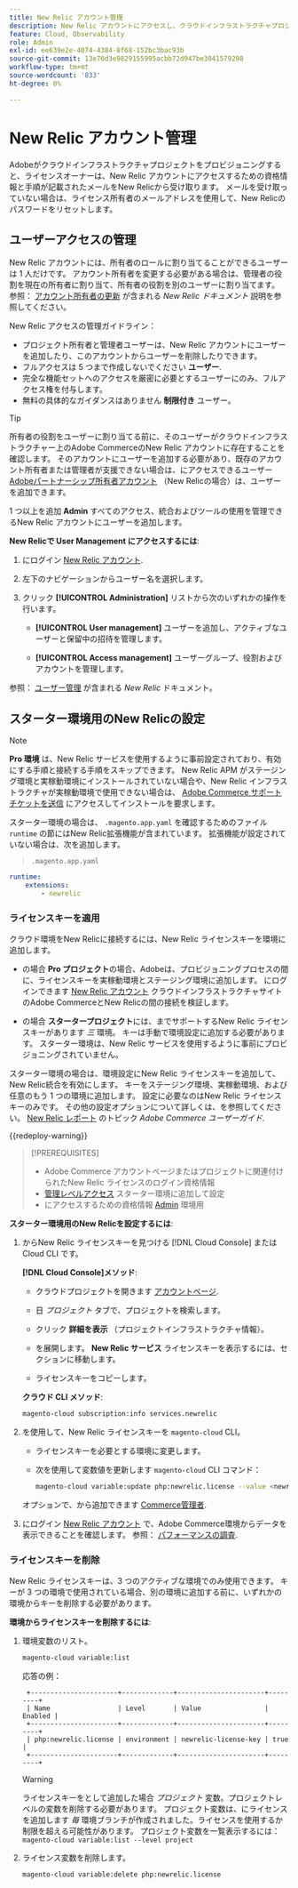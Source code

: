 ```yaml
---
title: New Relic アカウント管理
description: New Relic アカウントにアクセスし、クラウドインフラストラクチャプロジェクト上のAdobe Commerceのアクセス、統合、ツール使用を管理する方法について説明します。
feature: Cloud, Observability
role: Admin
exl-id: ee639e2e-4074-4384-8f68-152bc3bac93b
source-git-commit: 13e76d3e9829155995acbb72d947be3041579298
workflow-type: tm+mt
source-wordcount: '833'
ht-degree: 0%

---
```


# New Relic アカウント管理

Adobeがクラウドインフラストラクチャプロジェクトをプロビジョニングすると、ライセンスオーナーは、New Relic アカウントにアクセスするための資格情報と手順が記載されたメールをNew Relicから受け取ります。 メールを受け取っていない場合は、ライセンス所有者のメールアドレスを使用して、New Relicのパスワードをリセットします。

## ユーザーアクセスの管理

New Relic アカウントには、所有者のロールに割り当てることができるユーザーは 1 人だけです。 アカウント所有者を変更する必要がある場合は、管理者の役割を現在の所有者に割り当て、所有者の役割を別のユーザーに割り当てます。 参照： [アカウント所有者の更新](https://docs.newrelic.com/docs/accounts/original-accounts-billing/original-users-roles/users-roles-original-user-model/) が含まれる _New Relic ドキュメント_ 説明を参照してください。

New Relic アクセスの管理ガイドライン：

- プロジェクト所有者と管理者ユーザーは、New Relic アカウントにユーザーを追加したり、このアカウントからユーザーを削除したりできます。
- フルアクセスは 5 つまで作成しないでください **ユーザー**.
- 完全な機能セットへのアクセスを厳密に必要とするユーザーにのみ、フルアクセス権を付与します。
- 無料の具体的なガイダンスはありません **制限付き** ユーザー。

>[!TIP]
>
>所有者の役割をユーザーに割り当てる前に、そのユーザーがクラウドインフラストラクチャー上のAdobe CommerceのNew Relic アカウントに存在することを確認します。 そのアカウントにユーザーを追加する必要があり、既存のアカウント所有者または管理者が支援できない場合は、にアクセスできるユーザー [Adobeパートナーシップ所有者アカウント](https://account.newrelic.com/accounts/1311131/users) （New Relicの場合）は、ユーザーを追加できます。

1 つ以上を追加 **Admin** すべてのアクセス、統合およびツールの使用を管理できるNew Relic アカウントにユーザーを追加します。

**New Relicで User Management にアクセスするには**:

1. にログイン [New Relic アカウント](https://login.newrelic.com/login).

1. 左下のナビゲーションからユーザー名を選択します。

1. クリック **[!UICONTROL Administration]** リストから次のいずれかの操作を行います。

   - **[!UICONTROL User management]** ユーザーを追加し、アクティブなユーザーと保留中の招待を管理します。

   - **[!UICONTROL Access management]** ユーザーグループ、役割およびアカウントを管理します。

参照： [ユーザー管理](https://docs.newrelic.com/docs/accounts/accounts-billing/new-relic-one-user-management/user-management-ui-and-tasks/) が含まれる _New Relic_ ドキュメント。

## スターター環境用のNew Relicの設定

>[!NOTE]
>
>**Pro 環境** は、New Relic サービスを使用するように事前設定されており、有効にする手順と接続する手順をスキップできます。 New Relic APM がステージング環境と実稼動環境にインストールされていない場合や、New Relic インフラストラクチャが実稼動環境で使用できない場合は、 [Adobe Commerce サポートチケットを送信](https://experienceleague.adobe.com/docs/commerce-knowledge-base/kb/help-center-guide/magento-help-center-user-guide.html#submit-ticket) にアクセスしてインストールを要求します。

スターター環境の場合は、 `.magento.app.yaml` を確認するためのファイル `runtime` の節にはNew Relic拡張機能が含まれています。 拡張機能が設定されていない場合は、次を追加します。

> `.magento.app.yaml`

```yaml
runtime:
    extensions:
        - newrelic
```

### ライセンスキーを適用

クラウド環境をNew Relicに接続するには、New Relic ライセンスキーを環境に追加します。

- の場合 **Pro プロジェクト**&#x200B;の場合、Adobeは、プロビジョニングプロセスの間に、ライセンスキーを実稼動環境とステージング環境に追加します。 にログインできます [New Relic アカウント](https://login.newrelic.com/login) クラウドインフラストラクチャサイトのAdobe CommerceとNew Relicの間の接続を検証します。

- の場合 **スタータープロジェクト**&#x200B;には、までサポートするNew Relic ライセンスキーがあります _三_ 環境。 キーは手動で環境設定に追加する必要があります。 スターター環境は、New Relic サービスを使用するように事前にプロビジョニングされていません。

スターター環境の場合は、環境設定にNew Relic ライセンスキーを追加して、New Relic統合を有効にします。 キーをステージング環境、実稼動環境、および任意のもう 1 つの環境に追加します。 設定に必要なのはNew Relic ライセンスキーのみです。 その他の設定オプションについて詳しくは、を参照してください。 [New Relic レポート](https://experienceleague.adobe.com/docs/commerce-admin/config/general/new-relic-reporting.html) のトピック _Adobe Commerce ユーザーガイド_.

{{redeploy-warning}}

>[!PREREQUISITES]
>
>- Adobe Commerce アカウントページまたはプロジェクトに関連付けられたNew Relic ライセンスのログイン資格情報
>- [管理レベルアクセス](../project/user-access.md) スターター環境に追加して設定
>- にアクセスするための資格情報 [Admin](https://experienceleague.adobe.com/docs/commerce-admin/systems/user-accounts/permissions.html) 環境用

**スターター環境用のNew Relicを設定するには**:

1. からNew Relic ライセンスキーを見つける [!DNL Cloud Console] または Cloud CLI です。

   **[!DNL Cloud Console]メソッド**:

   - クラウドプロジェクトを開きます [アカウントページ](https://accounts.magento.cloud/user).

   - 日 _プロジェクト_ タブで、プロジェクトを検索します。

   - クリック **詳細を表示** （プロジェクトインフラストラクチャ情報）。

   - を展開します。 **New Relic サービス** ライセンスキーを表示するには、セクションに移動します。

   - ライセンスキーをコピーします。

   **クラウド CLI メソッド**:

   ```bash
   magento-cloud subscription:info services.newrelic
   ```

1. を使用して、New Relic ライセンスキーを `magento-cloud` CLI。

   - ライセンスキーを必要とする環境に変更します。
   - 次を使用して変数値を更新します `magento-cloud` CLI コマンド：

     ```bash
     magento-cloud variable:update php:newrelic.license --value <newrelic-license-key>
     ```

   オプションで、から追加できます [Commerce管理者](https://experienceleague.adobe.com/docs/commerce-admin/start/reporting/new-relic-reporting.html#step-3%3A-configure-your-store).

1. にログイン [New Relic アカウント](https://login.newrelic.com/login) で、Adobe Commerce環境からデータを表示できることを確認します。 参照： [パフォーマンスの調査](investigate-performance.md).

### ライセンスキーを削除

New Relic ライセンスキーは、3 つのアクティブな環境でのみ使用できます。 キーが 3 つの環境で使用されている場合、別の環境に追加する前に、いずれかの環境からキーを削除する必要があります。

**環境からライセンスキーを削除するには**:

1. 環境変数のリスト。

   ```bash
   magento-cloud variable:list
   ```

   応答の例：

   ```terminal
    +----------------------+-------------+----------------------+---------+
    | Name                 | Level       | Value                | Enabled |
    +----------------------+-------------+----------------------+---------+
    | php:newrelic.license | environment | newrelic-license-key | true    |
    +----------------------+-------------+----------------------+---------+
   ```

   >[!WARNING]
   >
   >ライセンスキーをとして追加した場合 _プロジェクト_ 変数。プロジェクトレベルの変数を削除する必要があります。 プロジェクト変数は、にライセンスを追加します _毎_ 環境ブランチが作成されました。ライセンスを使用するか制限を超える可能性があります。 プロジェクト変数を一覧表示するには： `magento-cloud variable:list --level project`

1. ライセンス変数を削除します。

   ```bash
   magento-cloud variable:delete php:newrelic.license
   ```
